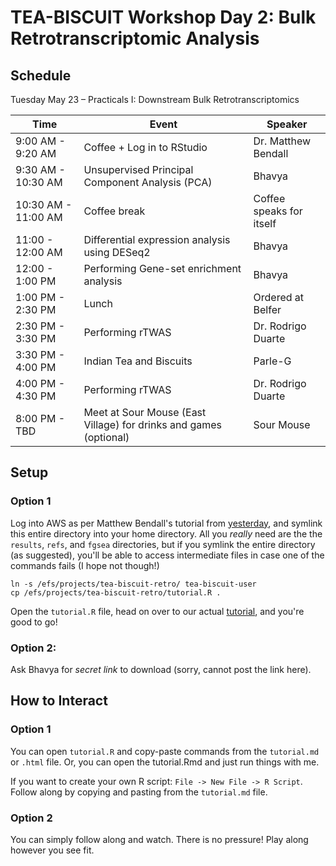 # TEA-BISCUIT Workshop Day 2: Bulk Retrotranscriptomic Analysis


## Schedule
Tuesday May 23 – Practicals I: Downstream Bulk Retrotranscriptomics

| Time | Event | Speaker | 
| ------------- | ------------- | ------------- |
| 9:00 AM - 9:20 AM | Coffee + Log in to RStudio | Dr. Matthew Bendall | 
| 9:30 AM - 10:30 AM | Unsupervised Principal Component Analysis (PCA) | Bhavya |
| 10:30 AM - 11:00 AM | Coffee break | Coffee speaks for itself |
| 11:00 - 12:00 AM | Differential expression analysis using DESeq2 | Bhavya |
| 12:00 - 1:00 PM | Performing Gene-set enrichment analysis | Bhavya |
| 1:00 PM - 2:30 PM | Lunch | Ordered at Belfer |
| 2:30 PM - 3:30 PM | Performing rTWAS | Dr. Rodrigo Duarte | 
| 3:30 PM - 4:00 PM | Indian Tea and Biscuits | Parle-G |
| 4:00 PM - 4:30 PM | Performing rTWAS | Dr. Rodrigo Duarte | 
| 8:00 PM - TBD | Meet at Sour Mouse (East Village) for drinks and games (optional) | Sour Mouse |


## Setup

### Option 1

Log into AWS as per Matthew Bendall's tutorial from [yesterday](https://github.com/nixonlab/teabiscuit), and symlink this entire directory into your home directory. All you *really* need are the the `results`, `refs`, and `fgsea` directories, but if you symlink the entire directory (as suggested), you'll be able to access intermediate files in case one of the commands fails (I hope not though!)

```
ln -s /efs/projects/tea-biscuit-retro/ tea-biscuit-user
cp /efs/projects/tea-biscuit-retro/tutorial.R .
```
Open the `tutorial.R` file, head on over to our actual [tutorial](https://github.com/singhbhavya/tea-biscuit-retro/blob/main/tutorial.md), and you're good to go!

### Option 2:

Ask Bhavya for *secret link* to download (sorry, cannot post the link here).

## How to Interact

### Option 1

You can open `tutorial.R` and copy-paste commands from the `tutorial.md` or `.html` file. Or, you can open the tutorial.Rmd and just run things with me. 

If you want to create your own R script: `File -> New File -> R Script`. Follow along by copying and pasting from the `tutorial.md` file.

### Option 2

You can simply follow along and watch. There is no pressure! Play along however you see fit. 
